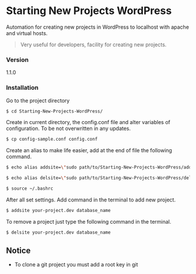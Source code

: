 # Starting New Projects WordPress

Automation for creating new projects in WordPress to localhost with apache and virtual hosts.

  > Very useful for developers, facility for creating new projects.
  
### Version
1.1.0

### Installation
 Go to the project directory
```sh
$ cd Starting-New-Projects-WordPress/
```
Create in current directory, the config.conf file and alter variables of configuration. To be not overwritten in any updates.
```sh
$ cp config-sample.conf config.conf
```

Create an alias to make life easier, add at the end of file the following command.
```sh
$ echo alias addsite=\"sudo path/to/Starting-New-Projects-WordPress/addsite.sh \$1 \$2\" >> ~/.bashrc
```
```sh
$ echo alias delsite=\"sudo path/to/Starting-New-Projects-WordPress/delsite.sh \$1 \$2\" >> ~/.bashrc
```
```sh
$ source ~/.bashrc
```

After all set settings. Add command in the terminal to add new project.

```sh
$ addsite your-project.dev database_name
```

To remove a project just type the following command in the terminal.

```sh
$ delsite your-project.dev database_name
```

## Notice

- To clone a git project you must add a root key in git
